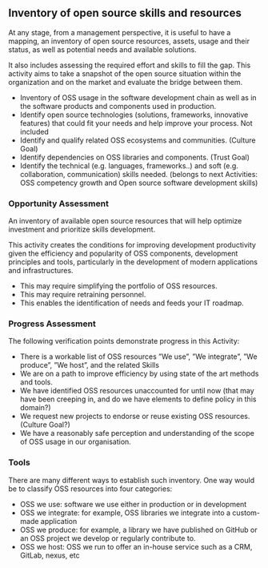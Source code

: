 ## Inventory of open source skills and resources 
At any stage, from a management perspective, it is useful to have a mapping, an inventory of open source resources, assets, usage and their status, as well as potential needs and available solutions. 

It also includes assessing the required effort and skills to fill the gap. 
This activity aims to take a snapshot of the open source situation within the organization and on the market and evaluate the bridge between them. 
+ Inventory of OSS usage in the software development chain as well as in the software products and components used in production. 
+ Identify open source technologies (solutions, frameworks, innovative features) that could fit your needs and help improve your process. 
Not included 
+ Identify and qualify related OSS ecosystems and communities. (Culture Goal) 
+ Identify dependencies on OSS libraries and components. (Trust Goal) 
+ Identify the technical (e.g. languages, frameworks..) and soft (e.g. collaboration, communication) skills needed. (belongs to next Activities: OSS competency growth and Open source software development skills) 

### Opportunity Assessment 
An inventory of available open source resources that will help optimize investment and prioritize skills development. 

This activity creates the conditions for improving development productivity given the efficiency and popularity of OSS components, development principles and tools, particularly in the development of modern applications and infrastructures. 
+ This may require simplifying the portfolio of OSS resources. 
+ This may require retraining personnel. 
+ This enables the identification of needs and feeds your IT roadmap. 
### Progress Assessment 
The following verification points demonstrate progress in this Activity: 
+ There is a workable list of OSS resources ”We use”, ”We integrate”, ”We produce”, ”We host”, and the related Skills 
+ We are on a path to improve efficiency by using state of the art methods and tools. 
+ We have identified OSS resources unaccounted for until now (that may have been creeping in, and do we have elements to define policy in this domain?) 
+ We request new projects to endorse or reuse existing OSS resources. (Culture Goal?) 
+ We have a reasonably safe perception and understanding of the scope of OSS usage in our organisation. 
### Tools 
There are many different ways to establish such inventory. One way would be to classify OSS resources into four categories: 
+ OSS we use: software we use either in production or in development 
+ OSS we integrate: for example, OSS libraries we integrate into a custom-made application 
+ OSS we produce: for example, a library we have published on GitHub or an OSS project we develop or regularly contribute to. 
+ OSS we host: OSS we run to offer an in-house service such as a CRM, GitLab, nexus, etc
